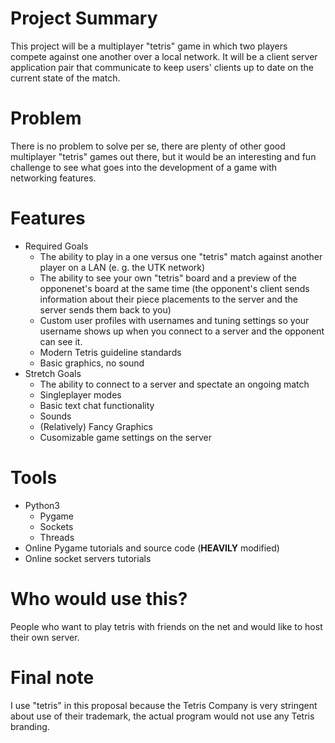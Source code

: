 # Project Summary
This project will be a multiplayer "tetris" game in which two players compete against one another over a local network. It will be a client server application pair that communicate to keep users' clients up to date on the current state of the match. 

# Problem
There is no problem to solve per se, there are plenty of other good multiplayer "tetris" games out there, but it would be an interesting and fun challenge to see what goes into the development of a game with networking features.

# Features
- Required Goals
	- The ability to play in a one versus one "tetris" match against another player on a LAN (e. g. the UTK network)
	- The ability to see your own "tetris" board and a preview of the opponenet's board at the same time (the opponent's client sends information about their piece placements to the server and the server sends them back to you)
	- Custom user profiles with usernames and tuning settings so your username shows up when you connect to a server and the opponent can see it.
	- Modern Tetris guideline standards
	- Basic graphics, no sound
- Stretch Goals
	- The ability to connect to a server and spectate an ongoing match
	- Singleplayer modes
	- Basic text chat functionality
	- Sounds
	- (Relatively) Fancy Graphics
	- Cusomizable game settings on the server

# Tools
- Python3
	- Pygame
	- Sockets
	- Threads
- Online Pygame tutorials and source code (**HEAVILY** modified)
- Online socket servers tutorials

# Who would use this?
People who want to play tetris with friends on the net and would like to host their own server.

# Final note
I use "tetris" in this proposal because the Tetris Company is very stringent about use of their trademark, the actual program would not use any Tetris branding.